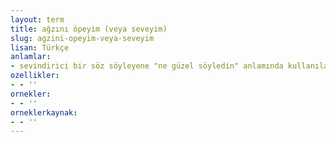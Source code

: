 ```yaml
---
layout: term
title: ağzını öpeyim (veya seveyim)
slug: agzini-opeyim-veya-seveyim
lisan: Türkçe
anlamlar:
- sevindirici bir söz söyleyene "ne güzel söyledin" anlamında kullanılan bir söz
ozellikler:
- - ''
ornekler:
- - ''
orneklerkaynak:
- - ''
---
```

